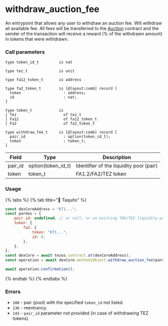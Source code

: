 # withdraw\_auction\_fee

An entrypoint that allows any user to withdraw an auction fee. Will withdraw all available fee. All fees will be transferred to the [Auction](../../../auction-contract/) contract and the sender of the transaction will receive a reward (% of the withdrawn amount) in tokens that were withdrawn.

### Call parameters

```pascaligo
type token_id_t         is nat

type tez_t              is unit

type fa12_token_t       is address

type fa2_token_t        is [@layout:comb] record [
  token                   : address;
  id                      : nat;
]

type token_t            is
| Tez                     of tez_t
| Fa12                    of fa12_token_t
| Fa2                     of fa2_token_t

type withdraw_fee_t     is [@layout:comb] record [
  pair_id                 : option(token_id_t);
  token                   : token_t;
]
```

| Field    | Type                 | Description                             |
| -------- | -------------------- | --------------------------------------- |
| pair\_id | option(token\_id\_t) | Identifier of the liquidity pool (pair) |
| token    | token\_t             | FA1.2/FA2/TEZ token                     |

### Usage

{% tabs %}
{% tab title="🌮 Taquito" %}
```javascript
const dexCoreAddress = "KT1...";
const parmas = {
    pair_id: undefined, // or null, or an existing TOK/TEZ liquidity pool (pair) ID
    token: {
        fa2: {
            token: "KT1...",
            id: 0,
        },
    },
};
const dexCore = await tezos.contract.at(dexCoreAddress);
const operation = await dexCore.methodsObject.withdraw_auction_fee(parmas).send();

await operation.confirmation();
```
{% endtab %}
{% endtabs %}

### Errors

* `108` - pair (pool) with the specified `token_id` not listed.
* `136` - reentrancy.
* `143` - `pair_id` parameter not provided (in case of withdrawing TEZ tokens).&#x20;
